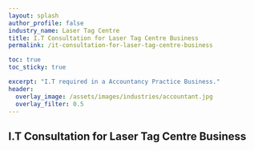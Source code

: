 ```yaml
---
layout: splash 
author_profile: false 
industry_name: Laser Tag Centre
title: I.T Consultation for Laser Tag Centre Business
permalink: /it-consultation-for-laser-tag-centre-business

toc: true
toc_sticky: true

excerpt: "I.T required in a Accountancy Practice Business."
header:
  overlay_image: /assets/images/industries/accountant.jpg
  overlay_filter: 0.5 
---
```


## I.T Consultation for Laser Tag Centre Business